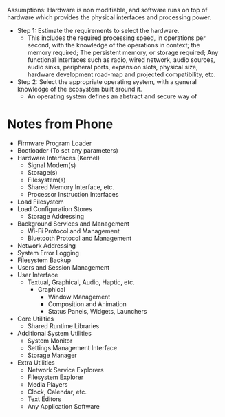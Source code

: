 Assumptions: Hardware is non modifiable, and software runs on top of hardware which provides the physical interfaces and processing power.


- Step 1: Estimate the requirements to select the hardware.
	- This includes the required processing speed, in operations per second, with the knowledge of the operations in context; the memory required; The persistent memory, or storage required; Any functional interfaces such as radio, wired network, audio sources, audio sinks, peripheral ports, expansion slots, physical size, hardware development road-map and projected compatibility, etc.
- Step 2: Select the appropriate operating system, with a general knowledge of the ecosystem built around it.
	- An operating system defines an abstract and secure way of



# Notes from Phone
- Firmware Program Loader
- Bootloader (To set any parameters)
- Hardware Interfaces (Kernel)
	- Signal Modem(s)
	- Storage(s)
	- Filesystem(s)
	- Shared Memory Interface, etc.
	- Processor Instruction Interfaces
- Load Filesystem
- Load Configuration Stores
	- Storage Addressing
- Background Services and Management
	- Wi-Fi Protocol and Management
	- Bluetooth Protocol and Management
- Network Addressing
- System Error Logging
- Filesystem Backup
- Users and Session Management
- User Interface
	- Textual, Graphical, Audio, Haptic, etc.
		- Graphical
			- Window Management
			- Composition and Animation
			- Status Panels, Widgets, Launchers
- Core Utilities
	- Shared Runtime Libraries
- Additional System Utilities
	- System Monitor
	- Settings Management Interface
	- Storage Manager
- Extra Utilities
	- Network Service Explorers
	- Filesystem Explorer
	- Media Players
	- Clock, Calendar, etc.
	- Text Editors
	- Any Application Software
